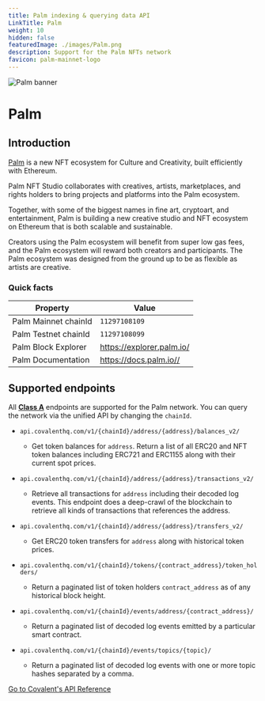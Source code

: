 ```yaml
---
title: Palm indexing & querying data API
LinkTitle: Palm
weight: 10
hidden: false
featuredImage: ./images/Palm.png
description: Support for the Palm NFTs network
favicon: palm-mainnet-logo
---
```


![Palm banner](../images/Palm.png)

# Palm

## Introduction

[Palm](https://palm.io/) is a new NFT ecosystem for Culture and Creativity, built efficiently with Ethereum.

Palm NFT Studio collaborates with creatives, artists, marketplaces, and rights holders to bring projects and platforms into the Palm ecosystem.

Together, with some of the biggest names in fine art, cryptoart, and entertainment, Palm is building a new creative studio and NFT ecosystem on Ethereum that is both scalable and sustainable.

Creators using the Palm ecosystem will benefit from super low gas fees, and the Palm ecosystem will reward both creators and participants. The Palm ecosystem was designed from the ground up to be as flexible as artists are creative. 


### Quick facts

<TableWrap>

| Property              | Value                |
| --------------------- | -------------------- |
| Palm Mainnet chainId  | `11297108109`        |
| Palm Testnet chainId  | `11297108099`        |
| Palm Block Explorer   |https://explorer.palm.io/|
| Palm Documentation    |https://docs.palm.io//|

</TableWrap>


## Supported endpoints

<Aside>

All [**Class A**](https://www.covalenthq.com/docs/api/#tag--Class-A) endpoints are supported for the Palm network. You can query the network via the unified API by changing the `chainId`.

</Aside>

<Definitions>

- `api.covalenthq.com/v1/{chainId}/address/{address}/balances_v2/`

  - Get token balances for `address`. Return a list of all ERC20 and NFT token balances including ERC721 and ERC1155 along with their current spot prices.

- `api.covalenthq.com/v1/{chainId}/address/{address}/transactions_v2/`

  - Retrieve all transactions for `address` including their decoded log events. This endpoint does a deep-crawl of the blockchain to retrieve all kinds of transactions that references the address.

- `api.covalenthq.com/v1/{chainId}/address/{address}/transfers_v2/`

  - Get ERC20 token transfers for `address` along with historical token prices.

- `api.covalenthq.com/v1/{chainId}/tokens/{contract_address}/token_holders/`

  - Return a paginated list of token holders `contract_address` as of any historical block height.

- `api.covalenthq.com/v1/{chainId}/events/address/{contract_address}/`

  - Return a paginated list of decoded log events emitted by a particular smart contract.

- `api.covalenthq.com/v1/{chainId}/events/topics/{topic}/`
  - Return a paginated list of decoded log events with one or more topic hashes separated by a comma.

</Definitions>

<a target="_blank" class="Button Button-is-docs-primary" href="https://www.covalenthq.com/docs/api/">Go to Covalent's API Reference</a>